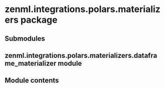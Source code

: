 # zenml.integrations.polars.materializers package

## Submodules

## zenml.integrations.polars.materializers.dataframe_materializer module

## Module contents
